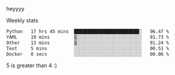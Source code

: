 heyyyy

Weekly stats
<!--START_SECTION:waka-->

```txt
Python   17 hrs 45 mins  ████████████████████████░   96.47 %
YAML     19 mins         ▒░░░░░░░░░░░░░░░░░░░░░░░░   01.73 %
Other    13 mins         ▒░░░░░░░░░░░░░░░░░░░░░░░░   01.24 %
Text     5 mins          ░░░░░░░░░░░░░░░░░░░░░░░░░   00.51 %
Docker   0 secs          ░░░░░░░░░░░░░░░░░░░░░░░░░   00.06 %
```

<!--END_SECTION:waka-->
5 is greater than 4 :)
